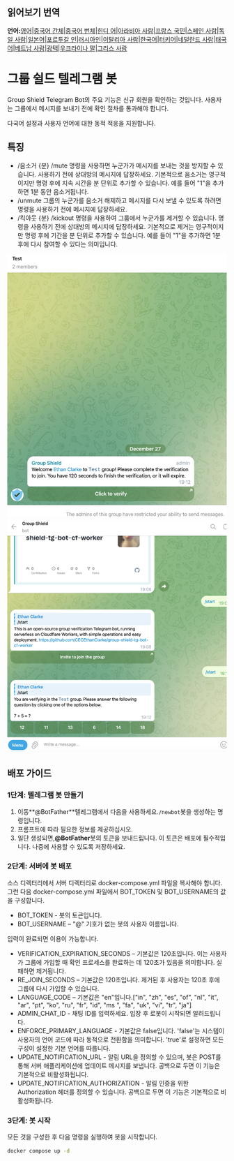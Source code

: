 ## 읽어보기 번역

**언어:**[영어](README.md)\|[중국어 간체](README.zh-CN.md)\|[중국어 번체](README.zh-TW.md)\|[힌디 어](README.hi.md)\|[아라비아 사람](README.ar.md)\|[프랑스 국민](README.fr.md)\|[스페인 사람](README.es.md)\|[독일 사람](README.de.md)\|[일본어](README.ja.md)\|[포르투갈 인](README.pt.md)\|[러시아인](README.ru.md)\|[이탈리아 사람](README.it.md)\|[한국어](README.ko.md)\|[터키어](README.tr.md)\|[네덜란드 사람](README.nl.md)\|[태국어](README.th.md)\|[베트남 사람](README.vi.md)\|[광택](README.pl.md)\|[우크라이나 말](README.uk.md)\|[그리스 사람](README.el.md)

# 그룹 쉴드 텔레그램 봇

Group Shield Telegram Bot의 주요 기능은 신규 회원을 확인하는 것입니다. 사용자는 그룹에서 메시지를 보내기 전에 확인 절차를 통과해야 합니다.

다국어 설정과 사용자 언어에 대한 동적 적응을 지원합니다.

## 특징

-   /음소거 {분}
    /mute 명령을 사용하면 누군가가 메시지를 보내는 것을 방지할 수 있습니다. 사용하기 전에 상대방의 메시지에 답장하세요. 기본적으로 음소거는 영구적이지만 명령 후에 지속 시간을 분 단위로 추가할 수 있습니다. 예를 들어 "1"을 추가하면 1분 동안 음소거됩니다.
-   /unmute 그룹의 누군가를 음소거 해제하고 메시지를 다시 보낼 수 있도록 하려면 명령을 사용하기 전에 메시지에 답장하세요.
-   /킥아웃 {분} 
    /kickout 명령을 사용하여 그룹에서 누군가를 제거할 수 있습니다. 명령을 사용하기 전에 상대방의 메시지에 답장하세요. 기본적으로 제거는 영구적이지만 명령 후에 기간을 분 단위로 추가할 수 있습니다. 예를 들어 "1"을 추가하면 1분 후에 다시 참여할 수 있다는 의미입니다.

![screenshot](https://raw.githubusercontent.com/CECEthanClarke/group-shield-tg-bot/refs/heads/main/other/image.png)![screenshot](https://raw.githubusercontent.com/CECEthanClarke/group-shield-tg-bot/refs/heads/main/other/image2.png)

## 배포 가이드

### 1단계: 텔레그램 봇 만들기

1.  이동**@BotFather**텔레그램에서 다음을 사용하세요.`/newbot`봇을 생성하는 명령입니다.
2.  프롬프트에 따라 필요한 정보를 제공하십시오.
3.  일단 생성되면,**@BotFather**봇의 토큰을 보내드립니다. 이 토큰은 배포에 필수적입니다. 나중에 사용할 수 있도록 저장하세요.

### 2단계: 서버에 봇 배포

소스 디렉터리에서 서버 디렉터리로 docker-compose.yml 파일을 복사해야 합니다. 그런 다음 docker-compose.yml 파일에서 BOT_TOKEN 및 BOT_USERNAME의 값을 구성합니다.

-   BOT_TOKEN - 봇의 토큰입니다.
-   BOT_USERNAME – "@" 기호가 없는 봇의 사용자 이름입니다.

입력이 완료되면 이용이 가능합니다.

-   VERIFICATION_EXPIRATION_SECONDS – 기본값은 120초입니다. 이는 사용자가 그룹에 가입할 때 확인 프로세스를 완료하는 데 120초가 있음을 의미합니다. 실패하면 제거됩니다.
-   RE_JOIN_SECONDS – 기본값은 120초입니다. 제거된 후 사용자는 120초 후에 그룹에 다시 가입할 수 있습니다.
-   LANGUAGE_CODE – 기본값은 "en"입니다.["in", "zh", "es", "of", "nl", "it", "ar", "pt", "ko", "ru", "fr", "id", "ms ", "fa", "uk", "vi", "tr", "ja"]
-   ADMIN_CHAT_ID - 채팅 ID를 입력하세요. 입장 후 로봇이 시작되면 알려드립니다.
-   ENFORCE_PRIMARY_LANGUAGE - 기본값은 false입니다. 'false'는 시스템이 사용자의 언어 코드에 따라 동적으로 전환함을 의미합니다. 'true'로 설정하면 모든 구성이 설정한 기본 언어를 따릅니다.
-   UPDATE_NOTIFICATION_URL - 알림 URL을 정의할 수 있으며, 봇은 POST를 통해 서버 애플리케이션에 업데이트 메시지를 보냅니다. 공백으로 두면 이 기능은 기본적으로 비활성화됩니다.
-   UPDATE_NOTIFICATION_AUTHORIZATION - 알림 인증을 위한 Authorization 헤더를 정의할 수 있습니다. 공백으로 두면 이 기능은 기본적으로 비활성화됩니다.

### 3단계: 봇 시작

모든 것을 구성한 후 다음 명령을 실행하여 봇을 시작합니다.

```bash
docker compose up -d
```
